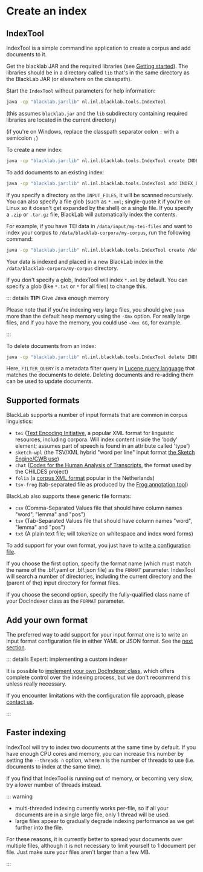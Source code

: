 # Create an index

## IndexTool

IndexTool is a simple commandline application to create a corpus and add documents to it.

Get the blacklab JAR and the required libraries (see [Getting started](/guide/getting-started.md#getting-blacklab)). The libraries should be in a directory called `lib` that's in the same directory as the BlackLab JAR (or elsewhere on the classpath).

Start the `IndexTool` without parameters for help information:

```bash
java -cp "blacklab.jar:lib" nl.inl.blacklab.tools.IndexTool
```

(this assumes `blacklab.jar` and the `lib` subdirectory containing required libraries are located in the current directory)

(if you're on Windows, replace the classpath separator colon `:` with a semicolon `;`)

To create a new index:

```bash
java -cp "blacklab.jar:lib" nl.inl.blacklab.tools.IndexTool create INDEX_DIR INPUT_FILES FORMAT
```

To add documents to an existing index:

```bash
java -cp "blacklab.jar:lib" nl.inl.blacklab.tools.IndexTool add INDEX_DIR INPUT_FILES FORMAT
```

If you specify a directory as the `INPUT_FILES`, it will be scanned recursively. You can also specify a file glob (such as `*.xml`; single-quote it if you're on Linux so it doesn't get expanded by the shell) or a single file. If you specify a `.zip` or `.tar.gz` file, BlackLab will automatically index the contents.

For example, if you have TEI data in `/data/input/my-tei-files` and want to index your corpus to `/data/blacklab-corpora/my-corpus`, run the following command:

```bash
java -cp "blacklab.jar:lib" nl.inl.blacklab.tools.IndexTool create /data/blacklab-corpora/my-corpus /data/input/my-tei-files tei
```

Your data is indexed and placed in a new BlackLab index in the `/data/blacklab-corpora/my-corpus` directory.

If you don't specify a glob, IndexTool will index `*.xml` by default. You can specify a glob (like `*.txt` or `*` for all files) to change this.

::: details <b>TIP:</b> Give Java enough memory

Please note that if you're indexing very large files, you should give `java` more than the default heap memory using the `-Xmx` option. For really large files, and if you have the memory, you could use `-Xmx 6G`, for example.

:::

To delete documents from an index:

```bash
java -cp "blacklab.jar:lib" nl.inl.blacklab.tools.IndexTool delete INDEX_DIR FILTER_QUERY
```

Here, `FILTER_QUERY` is a metadata filter query in [Lucene query language](https://lucene.apache.org/core/8_8_1/queryparser/org/apache/lucene/queryparser/classic/package-summary.html#package.description) that matches the documents to delete. Deleting documents and re-adding them can be used to update documents.

## Supported formats

BlackLab supports a number of input formats that are common in corpus linguistics:

* `tei` ([Text Encoding Initiative](http://www.tei-c.org/), a popular XML format for linguistic resources, including corpora. Will index content inside the 'body' element; assumes part of speech is found in an attribute called 'type')
* `sketch-wpl` (the TSV/XML hybrid "word per line" input format [the Sketch Engine/CWB use](https://www.sketchengine.co.uk/documentation/preparing-corpus-text/))
* `chat` ([Codes for the Human Analysis of Transcripts](https://en.wikipedia.org/wiki/CHILDES#Database_Format), the format used by the CHILDES project)
* `folia` (a [corpus XML format](https://proycon.github.io/folia/) popular in the Netherlands)
* `tsv-frog` (tab-separated file as produced by the [Frog annotation tool](https://languagemachines.github.io/frog/))

BlackLab also supports these generic file formats:

* `csv` (Comma-Separated Values file that should have column names "word", "lemma" and "pos")
* `tsv` (Tab-Separated Values file that should have column names "word", "lemma" and "pos")
* `txt` (A plain text file; will tokenize on whitespace and index word forms)

To add support for your own format, you just have to [write a configuration file](simple-example.md).

If you choose the first option, specify the format name (which must match the name of the .blf.yaml or .blf.json file) as the `FORMAT` parameter. IndexTool will search a number of directories, including the current directory and the (parent of the) input directory for format files.

If you choose the second option, specify the fully-qualified class name of your DocIndexer class as the `FORMAT` parameter.

## Add your own format

The preferred way to add support for your input format one is to write an input format configuration file in either YAML or JSON format. See the [next section](simple-example.md).

::: details Expert: implementing a custom indexer

It is possible to [implement your own DocIndexer class](/development/customization/docindexer.md), which offers complete control over the indexing process, but we don't recommend this unless really necessary.

If you encounter limitations with the configuration file approach, please [contact us](/guide/about.md#contact-us).

:::

## Faster indexing

IndexTool will try to index two documents at the same time by default. If you have enough CPU cores and memory, you can increase this number by setting the `--threads n` option, where n is the number of threads to use (i.e. documents to index at the same time).

If you find that IndexTool is running out of memory, or becoming very slow, try a lower number of threads instead.

::: warning 

- multi-threaded indexing currently works per-file, so if all your documents are in a single large file, only 1 thread will be used.
- large files appear to gradually degrade indexing performance as we get further into the file.

For these reasons, it is currently better to spread your documents over multiple files, although it is not necessary to limit yourself to 1 document per file. Just make sure your files aren't larger than a few MB.

:::
